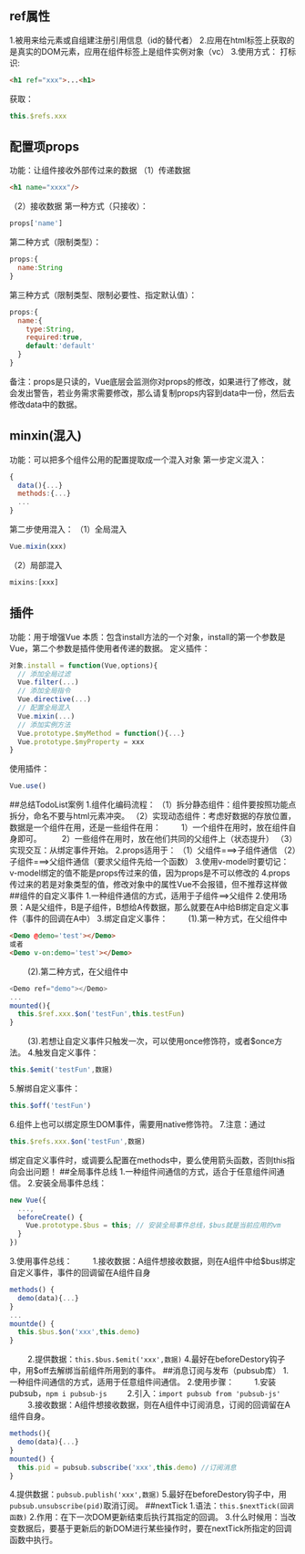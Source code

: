 ## ref属性
  1.被用来给元素或自组建注册引用信息（id的替代者）
  2.应用在html标签上获取的是真实的DOM元素，应用在组件标签上是组件实例对象（vc）
  3.使用方式：
    打标识:
```html
<h1 ref="xxx">...<h1>
```
获取：
```JavaScript
this.$refs.xxx
```
## 配置项props
功能：让组件接收外部传过来的数据
（1）传递数据
```html
<h1 name="xxxx"/>
```
（2）接收数据
第一种方式（只接收）：
```JavaScript
props['name']
```
第二种方式（限制类型）：
```JavaScript
props:{
  name:String
}
```
第三种方式（限制类型、限制必要性、指定默认值）：
```JavaScript
props:{
  name:{
    type:String,
    required:true,
    default:'default'
  }
}
```
备注：props是只读的，Vue底层会监测你对props的修改，如果进行了修改，就会发出警告，若业务需求需要修改，那么请复制props内容到data中一份，然后去修改data中的数据。
## minxin(混入)
功能：可以把多个组件公用的配置提取成一个混入对象
第一步定义混入：
```JavaScript
{
  data(){...}
  methods:{...}
  ...
}
```
第二步使用混入：
（1）全局混入
```JavaScript
Vue.mixin(xxx)
```
（2）局部混入
```JavaScript
mixins:[xxx]
```
## 插件
功能：用于增强Vue
本质：包含install方法的一个对象，install的第一个参数是Vue，第二个参数是插件使用者传递的数据。
定义插件：
```JavaScript
对象.install = function(Vue,options){
  // 添加全局过滤
  Vue.filter(...)
  // 添加全局指令
  Vue.directive(...)
  // 配置全局混入
  Vue.mixin(...)
  // 添加实例方法
  Vue.prototype.$myMethod = function(){...}
  Vue.prototype.$myProperty = xxx
}
```
使用插件：
```JavaScript
Vue.use()
```
##总结TodoList案例
1.组件化编码流程：
（1）拆分静态组件：组件要按照功能点拆分，命名不要与html元素冲突。
（2）实现动态组件：考虑好数据的存放位置，数据是一个组件在用，还是一些组件在用：
$\qquad$1）一个组件在用时，放在组件自身即可。
$\qquad$2）一些组件在用时，放在他们共同的父组件上（状态提升）
（3）实现交互：从绑定事件开始。
2.props适用于：
（1）父组件===>子组件通信
（2）子组件===>父组件通信（要求父组件先给一个函数）
3.使用v-model时要切记：v-model绑定的值不能是props传过来的值，因为props是不可以修改的
4.props传过来的若是对象类型的值，修改对象中的属性Vue不会报错，但不推荐这样做
##组件的自定义事件
1.一种组件通信的方式，适用于子组件==>父组件
2.使用场景：A是父组件，B是子组件，B想给A传数据，那么就要在A中给B绑定自定义事件（事件的回调在A中）
3.绑定自定义事件：
$\qquad$(1).第一种方式，在父组件中
```html
<Demo @demo='test'></Demo>
或者
<Demo v-on:demo='test'></Demo>
```
$\qquad$(2).第二种方式，在父组件中
```JavaScript
<Demo ref="demo"></Demo>
...
mounted(){
  this.$ref.xxx.$on('testFun',this.testFun)
}
```
$\qquad$(3).若想让自定义事件只触发一次，可以使用once修饰符，或者$once方法。
4.触发自定义事件：
```JavaScript
this.$emit('testFun',数据)
```
5.解绑自定义事件：
```JavaScript
this.$off('testFun')
```
6.组件上也可以绑定原生DOM事件，需要用native修饰符。
7.注意：通过
```JavaScript
this.$refs.xxx.$on('testFun',数据)
```
绑定自定义事件时，或调要么配置在methods中，要么使用箭头函数，否则this指向会出问题！
##全局事件总线
1.一种组件间通信的方式，适合于任意组件间通信。
2.安装全局事件总线：
```JavaScript
new Vue({
  ...,
  beforeCreate() {
    Vue.prototype.$bus = this; // 安装全局事件总线，$bus就是当前应用的vm
  }
})
```
3.使用事件总线：
$\qquad$1.接收数据：A组件想接收数据，则在A组件中给$bus绑定自定义事件，事件的回调留在A组件自身
```JavaScript
methods() {
  demo(data){...}
}
...
mountde() {
  this.$bus.$on('xxx',this.demo)
}
```
$\qquad$2.提供数据：```this.$bus.$emit('xxx',数据)```
4.最好在beforeDestory钩子中，用$off去解绑当前组件所用到的事件。
##消息订阅与发布（pubsub库）
1.一种组件间通信的方式，适用于任意组件间通信。
2.使用步骤：
$\qquad$1.安装pubsub，```npm i pubsub-js```
$\qquad$2.引入：```import pubsub from 'pubsub-js'```
$\qquad$3.接收数据：A组件想接收数据，则在A组件中订阅消息，订阅的回调留在A组件自身。
```JavaScript
methods(){
  demo(data){...}
}
mounted() {
  this.pid = pubsub.subscribe('xxx',this.demo) //订阅消息
}
```
4.提供数据：```pubsub.publish('xxx',数据)```
5.最好在beforeDestory钩子中，用```pubsub.unsubscribe(pid)```取消订阅。
##nextTick
1.语法：```this.$nextTick(回调函数)```
2.作用：在下一次DOM更新结束后执行其指定的回调。
3.什么时候用：当改变数据后，要基于更新后的新DOM进行某些操作时，要在nextTick所指定的回调函数中执行。